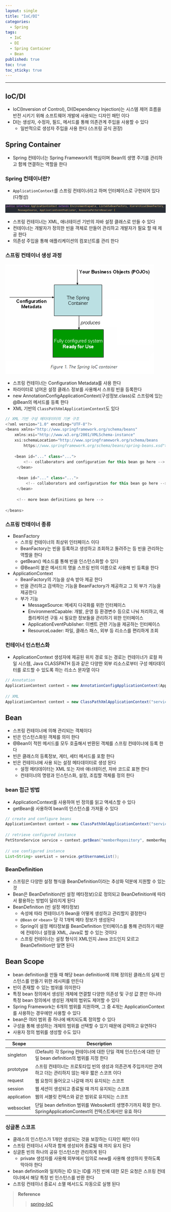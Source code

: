 ```yaml
---
layout: single
title: "IoC/DI"
categories:
  - Spring
tags:
  - IoC
  - DI
  - Spring Container
  - Bean
published: true
toc: true
toc_sticky: true
---
```

----

## IoC/DI
- IoC(Inversion of Control), DI(Dependency Injection)는 시스템 제어 흐름을 반전 시키기 위해 소프트웨어 개발에 사용되는 디자인 패턴 이다
- DI는 생성자, 수정자, 필드, 메서드를 통해 의존관계 주입을 사용할 수 있다
	- 일반적으로 생성자 주입을 사용 한다 (스프링 공식 권장)

## Spring Container
- Spring 컨테이너는 Spring Framework의 핵심이며 Bean의 생명 주기를 관리하고 함께 연결하는 역할을 한다

### Spring 컨테이너란?
- `ApplicationContext`를 스프링 컨테이너라고 하며 인터페이스로 구현되어 있다 (다형성)

![image.png](https://raw.githubusercontent.com/1111jsh/image/upload/ac.png)
- 스프링 컨테이너는 XML, 애너테이션 기반의 자바 설정 클래스로 만들 수 있다
- 컨테이너는 개발자가 정의한 빈을 객체로 만들어 관리하고 개발자가 필요 할 때 제공 한다
- 의존성 주입을 통해 애플리케이션의 컴포넌트를 관리 한다

###  스프링 컨테이너 생성 과정
![image.png](https://raw.githubusercontent.com/1111jsh/image/upload/container.png)
- 스프링 컨테이너는 Configuration Metadata를 사용 한다
- 파라미터로 넘어온 설정 클래스 정보를 사용해서 스프링 빈을 등록한다
- new AnnotationConfigApplicationContext(구성정보.class)로 스프링에 있는 @Bean의 메서드를 등록 한다
- XML 기반의 `ClassPathXmlApplicationContext`도 있다

```java
// XML 기반 구성 메타데이터의 기본 구조
<?xml version="1.0" encoding="UTF-8"?>
<beans xmlns="http://www.springframework.org/schema/beans"
    xmlns:xsi="http://www.w3.org/2001/XMLSchema-instance"
    xsi:schemaLocation="http://www.springframework.org/schema/beans
        https://www.springframework.org/schema/beans/spring-beans.xsd">
        
    <bean id="..." class="...">  
        <!-- collaborators and configuration for this bean go here -->
     </bean>
        
     <bean id="..." class="...">
         <!-- collaborators and configuration for this bean go here -->
     </bean>
        
     <!-- more bean definitions go here -->
        
</beans>
```

### 스프링 컨테이너 종류
- BeanFactory
	- 스프링 컨테이너의 최상위 인터페이스 이다
	- BeanFactory는 빈을 등록하고 생성하고 조회하고 돌려주는 등 빈을 관리하는 역할을 한다
	- getBean() 메소드를 통해 빈을 인스턴스화할 수 있다
	- @Bean이 붙은 메서드의 명을 스프링 빈의 이름으로 사용해 빈 등록을 한다
- ApplicationContext
	- BeanFactory의 기능을 상속 받아 제공 한다
	- 빈을 관리하고 검색하는 기능을 BeanFactory가 제공하고 그 외 부가 기능을 제공한다
	- 부가 기능
		- MessageSource: 메세지 다국화를 위한 인터페이스
		- EnvironmentCapable: 개발, 운영 등 환경변수 등으로 나눠 처리하고, 애플리케이션 구동 시 필요한 정보들을 관리하기 위한 인터페이스
		- ApplicationEventPublisher: 이벤트 관련 기능을 제공하는 인터페이스
		- ResourceLoader: 파일, 클래스 패스, 외부 등 리소스를 편리하게 조회

### 컨테이너 인스턴스화
- ApplicationContext 생성자에 제공된 위치 경로 또는 경로는 컨테이너가 로컬 파일 시스템, Java CLASSPATH 등과 같은 다양한 외부 리소스로부터 구성 메타데이터를 로드할 수 있도록 하는 리소스 문자열 이다


```java
// Annotation
ApplicationContext context = new AnnotationConfigApplicationContext(AppConfig.class);

// XML
ApplicationContext context = new ClassPathXmlApplicationContext("services.xml", "daos.xml");
```

## Bean
- 스프링 컨테이너에 의해 관리되는 객체이다
- 빈은 인스턴스화된 객체를 의미 한다
- @Bean이 적힌 메서드를 모두 호출해서 반환된 객체를 스프링 컨테이너에 등록 한다
- 빈은 클래스의 등록정보, 게터, 세터 메서드를 포함 한다
- 빈은 컨테이너에 사용 되는 설정 메타데이터로 생성 된다
	- 설정 메타데이터는 XML 또는 자바 애너테이션, 자바 코드로 표현 한다
	- 컨테이너의 명령과 인스턴스화, 설정, 조립할 객체를 정의 한다

### bean 접근 방법
- ApplicationContext를 사용하여 빈 정의를 읽고 액세스할 수 있다
- getBean을 사용하여 bean의 인스턴스를 가져올 수 있다

```java
// create and configure beans
ApplicationContext context = new ClassPathXmlApplicationContext("services.xml", "daos.xml");

// retrieve configured instance
PetStoreService service = context.getBean("memberRepository", memberRepository.class);

// use configured instance
List<String> userList = service.getUsernameList();
```

### BeanDefinition
- 스프링은 다양한 설정 형식을 BeanDefinition이라는 추상화 덕분에 지원할 수 있는 것
- Bean은 BeanDefinition(빈 설정 메타정보)으로 정의되고 BeanDefinition에 따라서 활용하는 방법이 달라지게 된다
-   BeanDefinition (빈 설정 메타정보)
	- 속성에 따라 컨테이너가 Bean을 어떻게 생성하고 관리할지 결정한다
	- `@Bean` or `<bean>` 당 각 1개씩 메타 정보가 생성된다
	- Spring이 설정 메타정보를 BeanDefinition 인터페이스를 통해 관리하기 때문에 컨테이너 설정을 XML, Java로 할 수 있는 것이다 
	- 스프링 컨테이너는 설정 형식이 XML인지 Java 코드인지 모르고 BeanDefinition만 알면 된다

## Bean Scope
- bean definition을 만들 때 해당 bean definition에 의해 정의된 클래스의 실제 인스턴스를 만들기 위한 레시피를 만든다
- 빈이 존재할 수 있는 범위를 의미한다
- 특정 bean 정의에서 생성된 개체에 연결할 다양한 의존성 및 구성 값 뿐만 아니라 특정 bean 정의에서 생성된 개체의 범위도 제어할 수 있다
- Spring Framework는 6개의 범위를 지원하며, 그 중 4개는 ApplicationContext를 사용하는 경우에만 사용할 수 있다
- bean은 여러 범위 중 하나에 배치되도록 정의할 수 있다
- 구성을 통해 생성하는 개체의 범위를 선택할 수 있기 때문에 강력하고 유연하다
- 사용자 정의 범위를 생성할 수도 있다

| Scope       | Description                                                                                                    |
| ----------- | -------------------------------------------------------------------------------------------------------------- |
| singleton   | (Default) 각 Spring 컨테이너에 대한 단일 객체 인스턴스에 대한 단일 bean definition의 범위를 지정 한다          |
| prototype   | 스프링 컨테이너는 프로토타입 빈의 생성과 의존관계 주입까지만 관여하고 더는 관리하지 않는 매우 짧은 스코프 이다 |
| request     | 웹 요청이 들어오고 나갈때 까지 유지되는 스코프                                                                 |
| session     | 웹 세션이 생성되고 종료될 때 까지 유지되는 스코프                                                              |
| application | 웹의 서블릿 컨텍스와 같은 범위로 유지되는 스코프                                                               |
| websocket   | 단일 bean definition 범위를 Websoket의 생명주기까지 확장 한다. SpringApplicationContext의 컨텍스트에서만 유효 하다                                                                                                               |

### 싱글톤 스코프
- 클래스의 인스턴스가 1개만 생성되는 것을 보장하는 디자인 패턴 이다
- 스프링 컨테이너 시작과 함께 생성되어 종료될 때 까지 유지 된다
- 싱글톤 빈의 하나의 공유 인스턴스만 관리하게 된다
	- private 생성자를 사용해 외부에서 임의로 new를 사용해 생성하지 못하도록 막아야 한다
- bean definition와 일치하는 ID 또는 ID를 가진 빈에 대한 모든 요청은 스프링 컨테이너에서 해당 특정 빈 인스턴스를 반환 한다
- 스프링 컨테이너 종료시 소멸 메서드도 자동으로 실행 된다




>**Reference**
>> [spring-IoC](https://docs.spring.io/spring-framework/docs/current/reference/html/core.html#beans-basics)